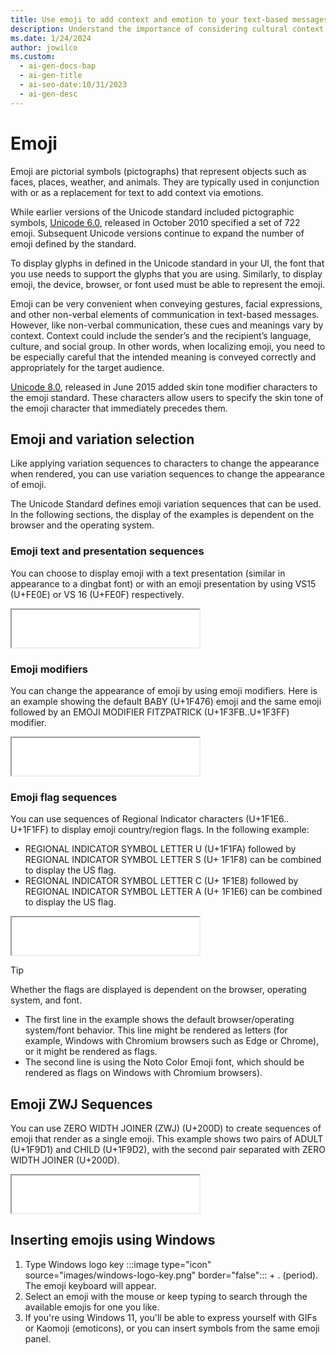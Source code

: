 ```yaml
---
title: Use emoji to add context and emotion to your text-based messages
description: Understand the importance of considering cultural context when localizing emojis to ensure the intended meaning is conveyed accurately.
ms.date: 1/24/2024
author: jowilco
ms.custom:
  - ai-gen-docs-bap
  - ai-gen-title
  - ai-seo-date:10/31/2023
  - ai-gen-desc
---
```


# Emoji

Emoji are pictorial symbols (pictographs) that represent objects such as faces, places, weather, and animals. They are typically used in conjunction with or as a replacement for text to add context via emotions.

While earlier versions of the Unicode standard included pictographic symbols, [Unicode 6.0](https://www.unicode.org/versions/Unicode6.0.0/), released in October 2010 specified a set of 722 emoji. Subsequent Unicode versions continue to expand the number of emoji defined by the standard.

To display glyphs in defined in the Unicode standard in your UI, the font that you use needs to support the glyphs that you are using. Similarly, to display emoji, the device, browser, or font used must be able to represent the emoji.

Emoji can be very convenient when conveying gestures, facial expressions, and other non-verbal elements of communication in text-based messages. However, like non-verbal communication, these cues and meanings vary by context. Context could include the sender’s and the recipient’s language, culture, and social group. In other words, when localizing emoji, you need to be especially careful that the intended meaning is conveyed correctly and appropriately for the target audience.

[Unicode 8.0](https://www.unicode.org/versions/Unicode8.0.0/), released in June 2015 added skin tone modifier characters to the emoji standard. These characters allow users to specify the skin tone of the emoji character that immediately precedes them.

## Emoji and variation selection

Like applying variation sequences to characters  to change the appearance when rendered, you can use variation sequences to change the appearance of emoji.

The Unicode Standard defines emoji variation sequences  that can be used. In the following sections, the display of the examples is dependent on the browser and the operating system.

### Emoji text and presentation sequences

You can choose to display emoji with a text presentation (similar in appearance to a dingbat font) or with an emoji presentation by using VS15 (U+FE0E) or VS 16 (U+FE0F) respectively.

<iframe src="text_emoji_presentation.html" height="60"></iframe>

### Emoji modifiers

You can change the appearance of emoji by using emoji modifiers. Here is an example showing the default BABY (U+1F476) emoji and the same emoji followed by an EMOJI MODIFIER FITZPATRICK (U+1F3FB..U+1F3FF) modifier.

<iframe src="char1F476_variation.html" height="60"></iframe>

### Emoji flag sequences

You can use sequences of Regional Indicator characters (U+1F1E6.. U+1F1FF) to display emoji country/region flags. In the following example:

- REGIONAL INDICATOR SYMBOL LETTER U (U+1F1FA) followed by REGIONAL INDICATOR SYMBOL LETTER S (U+ 1F1F8) can be combined to display the US flag.
- REGIONAL INDICATOR SYMBOL LETTER C (U+ 1F1E8) followed by REGIONAL INDICATOR SYMBOL LETTER A (U+ 1F1E6) can be combined to display the US flag.

<iframe src="flag_emoji.html" height="60"></iframe>

> [!TIP]
> Whether the flags are displayed is dependent on the browser, operating system, and font.
> 
> - The first line in the example shows the default browser/operating system/font behavior. This line might be rendered as letters (for example, Windows with Chromium browsers such as Edge or Chrome), or it might be rendered as flags.
> - The second line is using the Noto Color Emoji  font, which should be rendered as flags on Windows with Chromium browsers).

## Emoji ZWJ Sequences

You can use ZERO WIDTH JOINER (ZWJ) (U+200D) to create sequences of emoji  that render as a single emoji. This example shows two pairs of ADULT (U+1F9D1) and CHILD (U+1F9D2), with the second pair separated with ZERO WIDTH JOINER (U+200D).

<iframe src="zwj_sequence.html" height="60"></iframe>

## Inserting emojis using Windows

1. Type Windows logo key :::image type="icon" source="images/windows-logo-key.png" border="false":::  + . (period). The emoji keyboard will appear.
1. Select an emoji with the mouse or keep typing to search through the available emojis for one you like.
1. If you're using Windows 11, you'll be able to express yourself with GIFs or Kaomoji (emoticons), or you can insert symbols from the same emoji panel.
